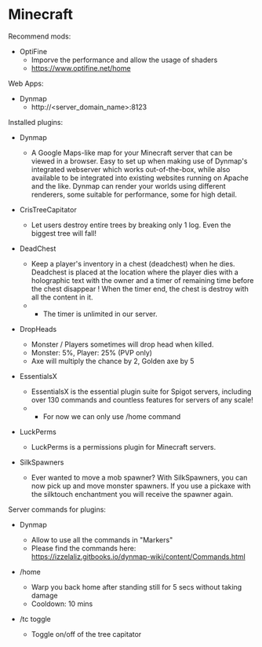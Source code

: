 # Minecraft
Recommend mods:
- OptiFine
  - Imporve the performance and allow the usage of shaders
  - https://www.optifine.net/home

Web Apps:
- Dynmap
  - http://<server_domain_name>:8123

Installed plugins:
- Dynmap
  - A Google Maps-like map for your Minecraft server that can be viewed in a browser. Easy to set up when making use of Dynmap's integrated webserver which works out-of-the-box, while also available to be integrated into existing websites running on Apache and the like. Dynmap can render your worlds using different renderers, some suitable for performance, some for high detail.

- CrisTreeCapitator
  - Let users destroy entire trees by breaking only 1 log. Even the biggest tree will fall!

- DeadChest
  - Keep a player's inventory in a chest (deadchest) when he dies. Deadchest is placed at the location where the player dies with a holographic text with the owner and a timer of remaining time before the chest disappear ! When the timer end, the chest is destroy with all the content in it.
  - * The timer is unlimited in our server.

- DropHeads
  - Monster / Players sometimes will drop head when killed.
  - Monster: 5%, Player: 25% (PVP only)
  - Axe will multiply the chance by 2, Golden axe by 5

- EssentialsX
  - EssentialsX is the essential plugin suite for Spigot servers, including over 130 commands and countless features for servers of any scale!
  - * For now we can only use /home command

- LuckPerms
  - LuckPerms is a permissions plugin for Minecraft servers.

- SilkSpawners
  - Ever wanted to move a mob spawner? With SilkSpawners, you can now pick up and move monster spawners.
  If you use a pickaxe with the silktouch enchantment you will receive the spawner again.


Server commands for plugins:
- Dynmap
  - Allow to use all the commands in "Markers"
  - Please find the commands here: https://izzelaliz.gitbooks.io/dynmap-wiki/content/Commands.html

- /home
  - Warp you back home after standing still for 5 secs without taking damage
  - Cooldown: 10 mins

- /tc toggle
  - Toggle on/off of the tree capitator
